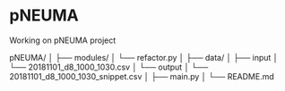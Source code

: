 # pNEUMA
Working on pNEUMA project


pNEUMA/
│
├── modules/
│   └── refactor.py
│
├── data/
│   ├── input
│       └── 20181101_d8_1000_1030.csv
│   └── output
│       └── 20181101_d8_1000_1030_snippet.csv
│
├── main.py
│
└── README.md
